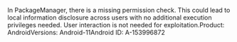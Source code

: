 In PackageManager, there is a missing permission check. This could lead to local information disclosure across users with no additional execution privileges needed. User interaction is not needed for exploitation.Product: AndroidVersions: Android-11Android ID: A-153996872